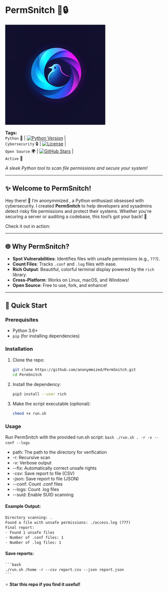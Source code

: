 # PermSnitch 🌟🔒
 
![PermSnitch Logo](./logo.png)

**Tags:**  
`Python` 🌱 | [![Python Version](https://img.shields.io/badge/Python-3.6+-blue.svg)](https://www.python.org/) |  
`Cybersecurity` 🔒 | [![License](https://img.shields.io/badge/License-MIT-green.svg)](LICENSE) |  
`Open Source` 🌍 | [![GitHub Stars](https://img.shields.io/github/stars/[your_username]/PermSnitch?style=social)](https://github.com/[your_username]/PermSnitch/stargazers) |  
`Active` 🚀

*A sleek Python tool to scan file permissions and secure your system!*

---

## ✨ Welcome to PermSnitch!  
Hey there! 👋 I’m anonymmized
, a Python enthusiast obsessed with cybersecurity. I created **PermSnitch** to help developers and sysadmins detect risky file permissions and protect their systems. Whether you're securing a server or auditing a codebase, this tool’s got your back! 🚀  

Check it out in action:  

---

## 🌐 Why PermSnitch?  
- **Spot Vulnerabilities**: Identifies files with unsafe permissions (e.g., `777`).
- **Count Files**: Tracks `.conf` and `.log` files with ease.
- **Rich Output**: Beautiful, colorful terminal display powered by the `rich` library.
- **Cross-Platform**: Works on Linux, macOS, and Windows!
- **Open Source**: Free to use, fork, and enhance!  

---

## 🚀 Quick Start  

### Prerequisites  
- Python 3.6+
- `pip` (for installing dependencies)

### Installation  
1. Clone the repo:  
   ```bash
   git clone https://github.com/anonymmized/PermSnitch.git
   cd PermSnitch
   ```
2. Install the dependency:
    ```bash
    pip3 install --user rich
    ```
3. Make the script executable (optional):
    ```bash
    chmod +x run.sh
    ```
### Usage
Run PermSnitch with the provided run.sh script:
    ```bash
    ./run.sh . -r -v --conf --logs
    ```
- path: The path to the directory for verification
- -r: Recursive scan
- -v: Verbose output
- --fix: Automatically correct unsafe rights
- -csv: Save report to file (CSV)
- -json: Save report to file (JSON)
- --conf: Count .conf files
- --logs: Count .log files
- --suid: Enable SUID scanning
#### Example Output:
```
Directory scanning: .
Found a file with unsafe permissions: ./access.log (777)
Final report:
- Found 1 unsafe files
- Number of .conf files: 1
- Number of .log files: 1
```
#### Save reports:
    ```bash 
    ./run.sh /home -r --csv report.csv --json report.json
    ```

⭐ **Star this repo if you find it useful!**